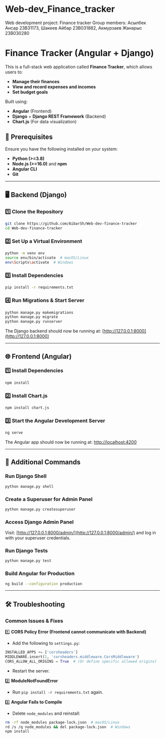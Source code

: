 # Web-dev_Finance_tracker
Web development project: Finance tracker
Group members: Асылбек Ансар  23B31173, Шакеев Айбар 23B031882, Акмурзаев Жанарыс 23B030280


# Finance Tracker (Angular + Django)

This is a full-stack web application called **Finance Tracker**, which allows users to:
- **Manage their finances**
- **View and record expenses and incomes**
- **Set budget goals**

Built using:
- **Angular** (Frontend)
- **Django** + **Django REST Framework** (Backend)
- **Chart.js** (For data visualization)

## 🔧 Prerequisites
Ensure you have the following installed on your system:
- **Python (>=3.8)**
- **Node.js (>=16.0)** and **npm**
- **Angular CLI**
- **Git**

---

## 🖥 Backend (Django)
### 1️⃣ Clone the Repository
```sh
git clone https://github.com/AibarSh/Web-dev-finance-tracker
cd Web-dev-finance-tracker
```

### 2️⃣ Set Up a Virtual Environment
```sh
python -m venv env
source env/bin/activate  # macOS/Linux
env\Scripts\activate  # Windows
```

### 3️⃣ Install Dependencies
```sh
pip install -r requirements.txt
```


### 4️⃣ Run Migrations & Start Server
```sh
python manage.py makemigrations
python manage.py migrate
python manage.py runserver
```
The Django backend should now be running at: [http://127.0.0.1:8000](http://127.0.0.1:8000)

---

## 🌐 Frontend (Angular)

### 1️⃣ Install Dependencies
```sh
npm install
```

### 2️⃣ Install Chart.js
```sh
npm install chart.js
```

### 3️⃣ Start the Angular Development Server
```sh
ng serve
```
The Angular app should now be running at: [http://localhost:4200](http://localhost:4200)

---

## 📌 Additional Commands
### Run Django Shell
```sh
python manage.py shell
```

### Create a Superuser for Admin Panel
```sh
python manage.py createsuperuser
```

### Access Django Admin Panel
Visit: [http://127.0.0.1:8000/admin/](http://127.0.0.1:8000/admin/) and log in with your superuser credentials.

### Run Django Tests
```sh
python manage.py test
```

### Build Angular for Production
```sh
ng build --configuration production
```

---

## 🛠 Troubleshooting
### Common Issues & Fixes
1️⃣ **CORS Policy Error (Frontend cannot communicate with Backend)**
- Add the following to `settings.py`:
```python
INSTALLED_APPS += ['corsheaders']
MIDDLEWARE.insert(1, 'corsheaders.middleware.CorsMiddleware')
CORS_ALLOW_ALL_ORIGINS = True  # (Or define specific allowed origins)
```
- Restart the server.

2️⃣ **ModuleNotFoundError**
- Run `pip install -r requirements.txt` again.

3️⃣ **Angular Fails to Compile**
- Delete `node_modules` and reinstall:
```sh
rm -rf node_modules package-lock.json  # macOS/Linux
rd /s /q node_modules && del package-lock.json  # Windows
npm install
```


